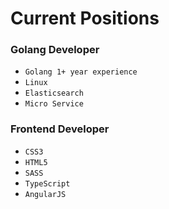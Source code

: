 # Current Positions

### Golang Developer

* `Golang 1+ year experience`
* `Linux`
* `Elasticsearch`
* `Micro Service`

### Frontend Developer

* `CSS3`
* `HTML5`
* `SASS`
* `TypeScript`
* `AngularJS`
